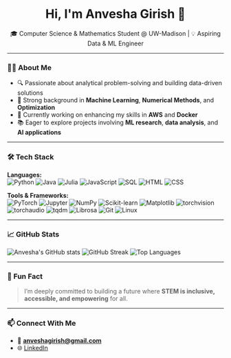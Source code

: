 <h1 align="center">Hi, I'm Anvesha Girish 👋</h1>
<p align="center">
🎓 Computer Science & Mathematics Student @ UW-Madison | 💡 Aspiring Data & ML Engineer  
</p>

---

### 👩‍💻 About Me

- 🔍 Passionate about analytical problem-solving and building data-driven solutions  
- 💬 Strong background in **Machine Learning**, **Numerical Methods**, and **Optimization**  
- 🧠 Currently working on enhancing my skills in **AWS** and **Docker**
- 📚 Eager to explore projects involving **ML research**, **data analysis**, and **AI applications**

--- 
### 🛠️ Tech Stack

**Languages:**  
![Python](https://img.shields.io/badge/-Python-3776AB?style=flat-square&logo=python&logoColor=white)
![Java](https://img.shields.io/badge/-Java-007396?style=flat-square&logo=java&logoColor=white)
![Julia](https://img.shields.io/badge/-Julia-a270ba?style=flat-square&logo=julia&logoColor=white)
![JavaScript](https://img.shields.io/badge/-JavaScript-F7DF1E?style=flat-square&logo=javascript&logoColor=black)
![SQL](https://img.shields.io/badge/-SQL-4479A1?style=flat-square&logo=mysql&logoColor=white)
![HTML](https://img.shields.io/badge/-HTML5-E34F26?style=flat-square&logo=html5&logoColor=white)
![CSS](https://img.shields.io/badge/-CSS3-1572B6?style=flat-square&logo=css3)

**Tools & Frameworks:**  
![PyTorch](https://img.shields.io/badge/-PyTorch-EE4C2C?style=flat-square&logo=pytorch&logoColor=white)
![Jupyter](https://img.shields.io/badge/-Jupyter-F37626?style=flat-square&logo=jupyter&logoColor=white)
![NumPy](https://img.shields.io/badge/-NumPy-013243?style=flat-square&logo=numpy)
![Scikit-learn](https://img.shields.io/badge/-Scikit%20Learn-F7931E?style=flat-square&logo=scikit-learn)
![Matplotlib](https://img.shields.io/badge/-Matplotlib-11557C?style=flat-square&logo=matplotlib)
![torchvision](https://img.shields.io/badge/-torchvision-EE4C2C?style=flat-square&logo=pytorch)
![torchaudio](https://img.shields.io/badge/-torchaudio-EE4C2C?style=flat-square&logo=pytorch)
![tqdm](https://img.shields.io/badge/-tqdm-4CAF50?style=flat-square&logo=python)
![Librosa](https://img.shields.io/badge/-Librosa-1DB954?style=flat-square&logo=python)
![Git](https://img.shields.io/badge/-Git-F05032?style=flat-square&logo=git&logoColor=white)
![Linux](https://img.shields.io/badge/-Linux-FCC624?style=flat-square&logo=linux&logoColor=black)

---

### 📈 GitHub Stats

![Anvesha's GitHub stats](https://github-readme-stats.vercel.app/api?username=ansa-xx&show_icons=true&theme=tokyonight)
![GitHub Streak](https://streak-stats.demolab.com?user=ansa-xx&theme=tokyonight)
![Top Languages](https://github-readme-stats.vercel.app/api/top-langs/?username=ansa-xx&layout=compact&theme=tokyonight)

---

### 🌱 Fun Fact
> I’m deeply committed to building a future where **STEM is inclusive, accessible, and empowering** for all.

---

### 📫 Connect With Me
- 📧 **anveshagirish@gmail.com**
- 🌐 [LinkedIn](https://www.linkedin.com/in/anvesha-girish-a4299b270)
